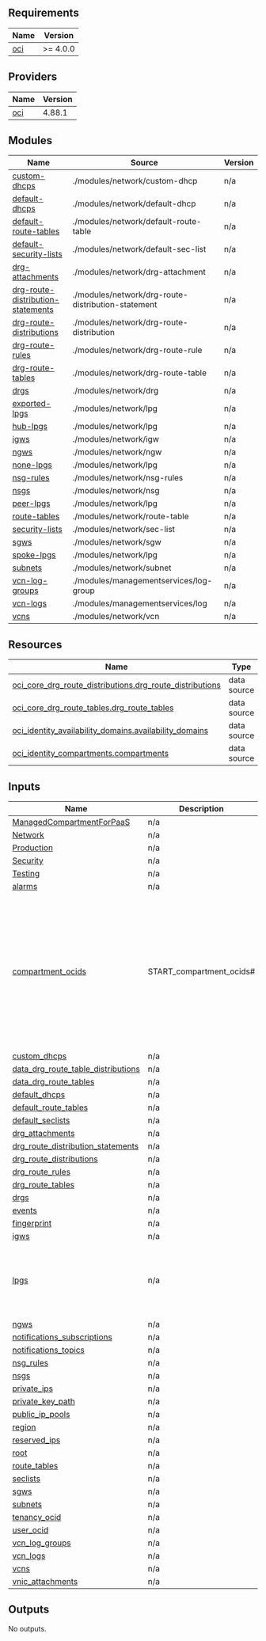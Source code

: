 <!-- BEGIN_TF_DOCS -->
## Requirements

| Name | Version |
|------|---------|
| <a name="requirement_oci"></a> [oci](#requirement\_oci) | >= 4.0.0 |

## Providers

| Name | Version |
|------|---------|
| <a name="provider_oci"></a> [oci](#provider\_oci) | 4.88.1 |

## Modules

| Name | Source | Version |
|------|--------|---------|
| <a name="module_custom-dhcps"></a> [custom-dhcps](#module\_custom-dhcps) | ./modules/network/custom-dhcp | n/a |
| <a name="module_default-dhcps"></a> [default-dhcps](#module\_default-dhcps) | ./modules/network/default-dhcp | n/a |
| <a name="module_default-route-tables"></a> [default-route-tables](#module\_default-route-tables) | ./modules/network/default-route-table | n/a |
| <a name="module_default-security-lists"></a> [default-security-lists](#module\_default-security-lists) | ./modules/network/default-sec-list | n/a |
| <a name="module_drg-attachments"></a> [drg-attachments](#module\_drg-attachments) | ./modules/network/drg-attachment | n/a |
| <a name="module_drg-route-distribution-statements"></a> [drg-route-distribution-statements](#module\_drg-route-distribution-statements) | ./modules/network/drg-route-distribution-statement | n/a |
| <a name="module_drg-route-distributions"></a> [drg-route-distributions](#module\_drg-route-distributions) | ./modules/network/drg-route-distribution | n/a |
| <a name="module_drg-route-rules"></a> [drg-route-rules](#module\_drg-route-rules) | ./modules/network/drg-route-rule | n/a |
| <a name="module_drg-route-tables"></a> [drg-route-tables](#module\_drg-route-tables) | ./modules/network/drg-route-table | n/a |
| <a name="module_drgs"></a> [drgs](#module\_drgs) | ./modules/network/drg | n/a |
| <a name="module_exported-lpgs"></a> [exported-lpgs](#module\_exported-lpgs) | ./modules/network/lpg | n/a |
| <a name="module_hub-lpgs"></a> [hub-lpgs](#module\_hub-lpgs) | ./modules/network/lpg | n/a |
| <a name="module_igws"></a> [igws](#module\_igws) | ./modules/network/igw | n/a |
| <a name="module_ngws"></a> [ngws](#module\_ngws) | ./modules/network/ngw | n/a |
| <a name="module_none-lpgs"></a> [none-lpgs](#module\_none-lpgs) | ./modules/network/lpg | n/a |
| <a name="module_nsg-rules"></a> [nsg-rules](#module\_nsg-rules) | ./modules/network/nsg-rules | n/a |
| <a name="module_nsgs"></a> [nsgs](#module\_nsgs) | ./modules/network/nsg | n/a |
| <a name="module_peer-lpgs"></a> [peer-lpgs](#module\_peer-lpgs) | ./modules/network/lpg | n/a |
| <a name="module_route-tables"></a> [route-tables](#module\_route-tables) | ./modules/network/route-table | n/a |
| <a name="module_security-lists"></a> [security-lists](#module\_security-lists) | ./modules/network/sec-list | n/a |
| <a name="module_sgws"></a> [sgws](#module\_sgws) | ./modules/network/sgw | n/a |
| <a name="module_spoke-lpgs"></a> [spoke-lpgs](#module\_spoke-lpgs) | ./modules/network/lpg | n/a |
| <a name="module_subnets"></a> [subnets](#module\_subnets) | ./modules/network/subnet | n/a |
| <a name="module_vcn-log-groups"></a> [vcn-log-groups](#module\_vcn-log-groups) | ./modules/managementservices/log-group | n/a |
| <a name="module_vcn-logs"></a> [vcn-logs](#module\_vcn-logs) | ./modules/managementservices/log | n/a |
| <a name="module_vcns"></a> [vcns](#module\_vcns) | ./modules/network/vcn | n/a |

## Resources

| Name | Type |
|------|------|
| [oci_core_drg_route_distributions.drg_route_distributions](https://registry.terraform.io/providers/hashicorp/oci/latest/docs/data-sources/core_drg_route_distributions) | data source |
| [oci_core_drg_route_tables.drg_route_tables](https://registry.terraform.io/providers/hashicorp/oci/latest/docs/data-sources/core_drg_route_tables) | data source |
| [oci_identity_availability_domains.availability_domains](https://registry.terraform.io/providers/hashicorp/oci/latest/docs/data-sources/identity_availability_domains) | data source |
| [oci_identity_compartments.compartments](https://registry.terraform.io/providers/hashicorp/oci/latest/docs/data-sources/identity_compartments) | data source |

## Inputs

| Name | Description | Type | Default | Required |
|------|-------------|------|---------|:--------:|
| <a name="input_ManagedCompartmentForPaaS"></a> [ManagedCompartmentForPaaS](#input\_ManagedCompartmentForPaaS) | n/a | `string` | `"ocid1.compartment.oc1..aaaaaaaab5bazhbcu3soo5kaexkvmoywm2fttp7yt46qkaxgtpipjmuxjk4q"` | no |
| <a name="input_Network"></a> [Network](#input\_Network) | n/a | `string` | `"ocid1.compartment.oc1..aaaaaaaa4thtq42lwpqo6rcm6undudg3k4h4tgpmlubssgfrya6ysltbdcoq"` | no |
| <a name="input_Production"></a> [Production](#input\_Production) | n/a | `string` | `"ocid1.compartment.oc1..aaaaaaaalasgiuui7qauragkwm5er5mkpy6zkwn2oofw7vaqyc4nxnr3shcq"` | no |
| <a name="input_Security"></a> [Security](#input\_Security) | n/a | `string` | `"ocid1.compartment.oc1..aaaaaaaahxr4u6vp3kytkld6eg2xbtdo235jcqo7ea737fabaolho2hzvcka"` | no |
| <a name="input_Testing"></a> [Testing](#input\_Testing) | n/a | `string` | `"ocid1.compartment.oc1..aaaaaaaayvpal43jdti3azxvfwtbepg2xjsbbx5tromjyziq3lnui64bkcnq"` | no |
| <a name="input_alarms"></a> [alarms](#input\_alarms) | n/a | `map(any)` | `{}` | no |
| <a name="input_compartment_ocids"></a> [compartment\_ocids](#input\_compartment\_ocids) | START\_compartment\_ocids# | `map(any)` | <pre>{<br>  "ManagedCompartmentForPaaS": "ocid1.compartment.oc1..aaaaaaaab5bazhbcu3soo5kaexkvmoywm2fttp7yt46qkaxgtpipjmuxjk4q",<br>  "Network": "ocid1.compartment.oc1..aaaaaaaa4thtq42lwpqo6rcm6undudg3k4h4tgpmlubssgfrya6ysltbdcoq",<br>  "Production": "ocid1.compartment.oc1..aaaaaaaalasgiuui7qauragkwm5er5mkpy6zkwn2oofw7vaqyc4nxnr3shcq",<br>  "Security": "ocid1.compartment.oc1..aaaaaaaahxr4u6vp3kytkld6eg2xbtdo235jcqo7ea737fabaolho2hzvcka",<br>  "Testing": "ocid1.compartment.oc1..aaaaaaaayvpal43jdti3azxvfwtbepg2xjsbbx5tromjyziq3lnui64bkcnq",<br>  "root": "ocid1.tenancy.oc1..aaaaaaaae42wmdy3jjh3edy5ndzvaseabbrxkh25hjrhdwkle5begqqdjbzq"<br>}</pre> | no |
| <a name="input_custom_dhcps"></a> [custom\_dhcps](#input\_custom\_dhcps) | n/a | `map(any)` | `{}` | no |
| <a name="input_data_drg_route_table_distributions"></a> [data\_drg\_route\_table\_distributions](#input\_data\_drg\_route\_table\_distributions) | n/a | `map(any)` | `{}` | no |
| <a name="input_data_drg_route_tables"></a> [data\_drg\_route\_tables](#input\_data\_drg\_route\_tables) | n/a | `map(any)` | `{}` | no |
| <a name="input_default_dhcps"></a> [default\_dhcps](#input\_default\_dhcps) | n/a | `map(any)` | `{}` | no |
| <a name="input_default_route_tables"></a> [default\_route\_tables](#input\_default\_route\_tables) | n/a | `map(any)` | `{}` | no |
| <a name="input_default_seclists"></a> [default\_seclists](#input\_default\_seclists) | n/a | `map(any)` | `{}` | no |
| <a name="input_drg_attachments"></a> [drg\_attachments](#input\_drg\_attachments) | n/a | `map(any)` | `{}` | no |
| <a name="input_drg_route_distribution_statements"></a> [drg\_route\_distribution\_statements](#input\_drg\_route\_distribution\_statements) | n/a | `map(any)` | `{}` | no |
| <a name="input_drg_route_distributions"></a> [drg\_route\_distributions](#input\_drg\_route\_distributions) | n/a | `map(any)` | `{}` | no |
| <a name="input_drg_route_rules"></a> [drg\_route\_rules](#input\_drg\_route\_rules) | n/a | `map(any)` | `{}` | no |
| <a name="input_drg_route_tables"></a> [drg\_route\_tables](#input\_drg\_route\_tables) | n/a | `map(any)` | `{}` | no |
| <a name="input_drgs"></a> [drgs](#input\_drgs) | n/a | `map(any)` | `{}` | no |
| <a name="input_events"></a> [events](#input\_events) | n/a | `map(any)` | `{}` | no |
| <a name="input_fingerprint"></a> [fingerprint](#input\_fingerprint) | n/a | `string` | `"88:57:89:8e:a2:67:58:c0:ad:d2:3e:61:31:bd:f9:6c"` | no |
| <a name="input_igws"></a> [igws](#input\_igws) | n/a | `map(any)` | `{}` | no |
| <a name="input_lpgs"></a> [lpgs](#input\_lpgs) | n/a | `map(any)` | <pre>{<br>  "exported-lpgs": {},<br>  "hub-lpgs": {},<br>  "none-lpgs": {},<br>  "peer-lpgs": {},<br>  "spoke-lpgs": {}<br>}</pre> | no |
| <a name="input_ngws"></a> [ngws](#input\_ngws) | n/a | `map(any)` | `{}` | no |
| <a name="input_notifications_subscriptions"></a> [notifications\_subscriptions](#input\_notifications\_subscriptions) | n/a | `map(any)` | `{}` | no |
| <a name="input_notifications_topics"></a> [notifications\_topics](#input\_notifications\_topics) | n/a | `map(any)` | `{}` | no |
| <a name="input_nsg_rules"></a> [nsg\_rules](#input\_nsg\_rules) | n/a | `map(any)` | `{}` | no |
| <a name="input_nsgs"></a> [nsgs](#input\_nsgs) | n/a | `map(any)` | `{}` | no |
| <a name="input_private_ips"></a> [private\_ips](#input\_private\_ips) | n/a | `map(any)` | `{}` | no |
| <a name="input_private_key_path"></a> [private\_key\_path](#input\_private\_key\_path) | n/a | `string` | `"/cd3user/tenancies/GenXP/oci_api_private.pem"` | no |
| <a name="input_public_ip_pools"></a> [public\_ip\_pools](#input\_public\_ip\_pools) | n/a | `map(any)` | `{}` | no |
| <a name="input_region"></a> [region](#input\_region) | n/a | `string` | `"us-ashburn-1"` | no |
| <a name="input_reserved_ips"></a> [reserved\_ips](#input\_reserved\_ips) | n/a | `map(any)` | `{}` | no |
| <a name="input_root"></a> [root](#input\_root) | n/a | `string` | `"ocid1.tenancy.oc1..aaaaaaaae42wmdy3jjh3edy5ndzvaseabbrxkh25hjrhdwkle5begqqdjbzq"` | no |
| <a name="input_route_tables"></a> [route\_tables](#input\_route\_tables) | n/a | `map(any)` | `{}` | no |
| <a name="input_seclists"></a> [seclists](#input\_seclists) | n/a | `map(any)` | `{}` | no |
| <a name="input_sgws"></a> [sgws](#input\_sgws) | n/a | `map(any)` | `{}` | no |
| <a name="input_subnets"></a> [subnets](#input\_subnets) | n/a | `map(any)` | `{}` | no |
| <a name="input_tenancy_ocid"></a> [tenancy\_ocid](#input\_tenancy\_ocid) | n/a | `string` | `"ocid1.tenancy.oc1..aaaaaaaae42wmdy3jjh3edy5ndzvaseabbrxkh25hjrhdwkle5begqqdjbzq"` | no |
| <a name="input_user_ocid"></a> [user\_ocid](#input\_user\_ocid) | n/a | `string` | `"ocid1.user.oc1..aaaaaaaam7eoo4affhz3yootywjdp2ygqcf4cnqk2axde426p2mfneg4743a"` | no |
| <a name="input_vcn_log_groups"></a> [vcn\_log\_groups](#input\_vcn\_log\_groups) | n/a | `map(any)` | `{}` | no |
| <a name="input_vcn_logs"></a> [vcn\_logs](#input\_vcn\_logs) | n/a | `map(any)` | `{}` | no |
| <a name="input_vcns"></a> [vcns](#input\_vcns) | n/a | `map(any)` | `{}` | no |
| <a name="input_vnic_attachments"></a> [vnic\_attachments](#input\_vnic\_attachments) | n/a | `map(any)` | `{}` | no |

## Outputs

No outputs.
<!-- END_TF_DOCS -->